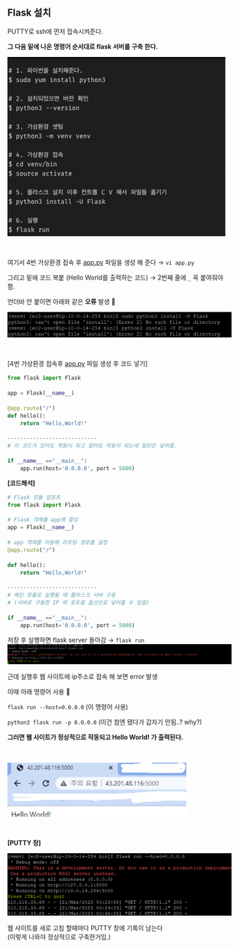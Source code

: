 ## **Flask 설치**
PUTTY로 ssh에 먼저 접속시켜준다.

**그 다음 밑에 나온 명령어 순서대로 flask 서버를 구축 한다.**


![](2023-03-21-10-10-40.png)

<br>

여기서 4번 가상환경 접속 후 [app.py](http://app.py) 파일을 생성 해 준다 → `vi app.py`

그리고 밑에 코드 복붙 (Hello World를 출력하는 코드) → 2번째 줄에 `_` 꼭 붙여줘야 함.

언더바 안 붙이면 아래와 같은 **오류** 발생 🔽

![](2023-03-21-10-13-08.png)

<br>

[4번 가상환경 접속후 [app.py](http://app.py) 파일 생성 후 코드 넣기]

```python
from flask import Flask

app = Flask(__name__)

@app.route("/")
def hello():
    return "Hello,World!"

----------------------------
# 이 코드가 있어도 작동이 되고 없어도 작동이 되는데 일단은 넣어줌.

if __name__ =="__main__":
    app.run(host='0.0.0.0', port = 5000)

```

**[코드해석]**

```python
# Flask 모듈 임포트
from flask import Flask

# Flask 객체를 app에 할당
app = Flask(__name__)

# app 객체를 이용해 라우팅 경로를 설정
@app.route("/")

def hello():
    return "Hello,World!"

----------------------------
# 메인 모듈로 실행될 때 플라스크 서버 구동 
# (서버로 구동한 IP 와 포트를 옵션으로 넣어줄 수 있음)

if __name__ =="__main__":
    app.run(host='0.0.0.0', port = 5000)

```

저장 후 실행하면 flask server 돌아감 → `flask run` 
<br>
![](2023-03-21-10-14-30.png)


근데 실행후  웹 사이트에 ip주소로 접속 해 보면 error 발생

이때 아래 명령어 사용 🔽

`flask run --host=0.0.0.0` (이 명령어 사용)

`python3 flask run -p 0.0.0.0` (이건 첨엔 됐다가 갑자기 안됨..?  why?)

**그러면 웹 사이트가 정상적으로 작동되고 Hello World! 가 출력된다.**

<br>

![](2023-03-21-10-15-54.png)

<br>

**[PUTTY 창]**

![](2023-03-21-10-17-51.png)

웹 사이트를 새로 고침 할때마다 PUTTY 창에 기록이 남는다 <br>
(이렇게 나와야 정상적으로 구축한거임.)